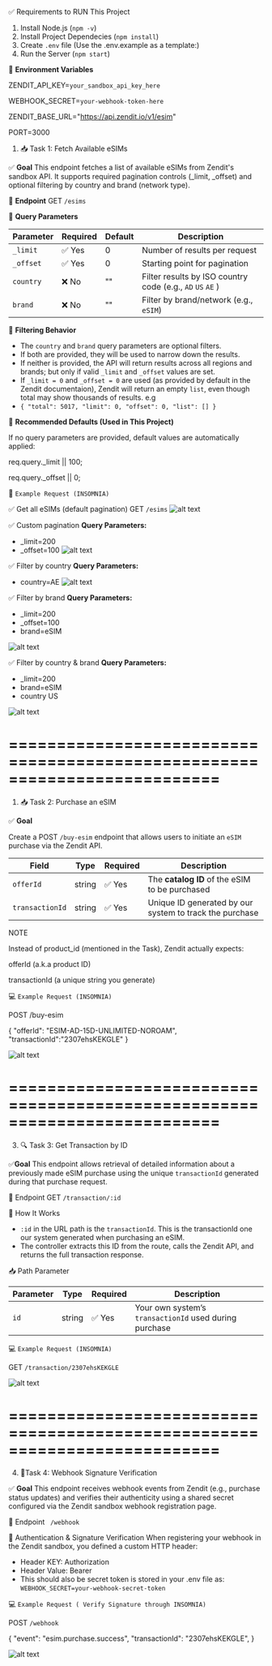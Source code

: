 ✅ Requirements to RUN This Project
1. Install Node.js (`npm -v`)
2. Install Project Dependecies (`npm install`)
3. Create `.env` file (Use the .env.example as a template:)
4. Run the Server (`npm start`)

🔐 **Environment Variables**

ZENDIT_API_KEY=`your_sandbox_api_key_here`

WEBHOOK_SECRET=`your-webhook-token-here`

ZENDIT_BASE_URL="https://api.zendit.io/v1/esim"

PORT=3000

1. 📥 Task 1: Fetch Available eSIMs

✅ **Goal**
This endpoint fetches a list of available eSIMs from Zendit's sandbox API. It supports required pagination controls (\_limit, \_offset) and optional filtering by country and brand (network type).

🧾 **Endpoint**
GET `/esims`

📌 **Query Parameters**

| Parameter | Required | Default | Description                                                |
| --------- | -------- | ------- | ---------------------------------------------------------- |
| `_limit`  | ✅ Yes   | 0       | Number of results per request                              |
| `_offset` | ✅ Yes   | 0       | Starting point for pagination                              |
| `country` | ❌ No    | ""      | Filter results by ISO country code (e.g., `AD` `US` `AE` ) |
| `brand`   | ❌ No    | ""      | Filter by brand/network (e.g., `eSIM`)                     |


🔎 **Filtering Behavior**

- The `country` and `brand` query parameters are optional filters.
- If both are provided, they will be used to narrow down the results.
- If neither is provided, the API will return results across all regions and brands; but only if valid `_limit` and `_offset` values are set.
- If `_limit = 0` and `_offset = 0` are used (as provided by default in the Zendit documentaion), Zendit will return an empty `list`, even though total may show thousands of results. e.g
- `
 {
  "total": 5017,
  "limit": 0,
  "offset": 0,
  "list": []
} `

🧠 **Recommended Defaults (Used in This Project)**

If no query parameters are provided, default values are automatically applied:

req.query._limit || 100;

req.query._offset || 0;

🧪 `Example Request (INSOMNIA)`

✅ Get all eSIMs (default pagination)
GET `/esims`
![alt text](default_query.png)


✅ Custom pagination
**Query Parameters:**
- _limit=200
- _offset=100
![alt text](filter_by_limit&offset.png)


✅ Filter by country
**Query Parameters:**

- country=AE
![alt text](filter_by_country.png)


✅ Filter by brand
**Query Parameters:**

- _limit=200
- _offset=100
- brand=eSIM

![alt text](filter_by_brand.png)

✅ Filter by country & brand
**Query Parameters:**

- _limit=200
- brand=eSIM
- country US

![alt text](filter_by_brand&country.png)

==========================================================================
==============================

1. 📥 Task 2: Purchase an eSIM

✅ **Goal**

Create a POST `/buy-esim` endpoint that allows users to initiate an `eSIM` purchase via the Zendit API.

| Field           | Type   | Required | Description                                             |
| --------------- | ------ | -------- | ------------------------------------------------------- |
| `offerId`       | string | ✅ Yes   | The **catalog ID** of the eSIM to be purchased          |
| `transactionId` | string | ✅ Yes   | Unique ID generated by our system to track the purchase |

NOTE

Instead of product_id (mentioned in the Task), Zendit actually expects:

offerId (a.k.a product ID)

transactionId (a unique string you generate)

💻 `Example Request (INSOMNIA)`

POST /buy-esim

{
"offerId": "ESIM-AD-15D-UNLIMITED-NOROAM",
"transactionId":"2307ehsKEKGLE"
}

![alt text](purchase_eSIM.png)

==========================================================================
==============================

3. 🔍 Task 3: Get Transaction by ID

✅**Goal**
This endpoint allows retrieval of detailed information about a previously made eSIM purchase using the unique `transactionId` generated during that purchase request.

🧾 Endpoint
GET `/transaction/:id`

🧠 How It Works
- `:id` in the URL path is the `transactionId`. This is the transactionId one our system generated when purchasing an eSIM.
- The controller extracts this ID from the route, calls the Zendit API, and returns the full transaction response.

📥 Path Parameter

| Parameter | Type   | Required | Description                                            |
| --------- | ------ | -------- | ------------------------------------------------------ |
| `id`      | string | ✅ Yes    | Your own system’s `transactionId` used during purchase |

💻 `Example Request (INSOMNIA)`

GET `/transaction/2307ehsKEKGLE`

![alt text](image.png)

==========================================================================
==============================

4. 🔐Task 4: Webhook Signature Verification
   
✅ **Goal**
This endpoint receives webhook events from Zendit (e.g., purchase status updates) and verifies their authenticity using a shared secret configured via the Zendit sandbox webhook registration page.

🧾 Endpoint
` /webhook`


🔐 Authentication & Signature Verification
When registering your webhook in the Zendit sandbox, you defined a custom HTTP header:

- Header KEY: Authorization
- Header Value: Bearer <webhook-secret-token>
- This should also be secret token is stored in your .env file as: `WEBHOOK_SECRET=your-webhook-secret-token`

💻 `Example Request ( Verify Signature through INSOMNIA)`

POST `/webhook`

{
  "event": "esim.purchase.success",
  "transactionId": "2307ehsKEKGLE",
}

![alt text](webhook.png)